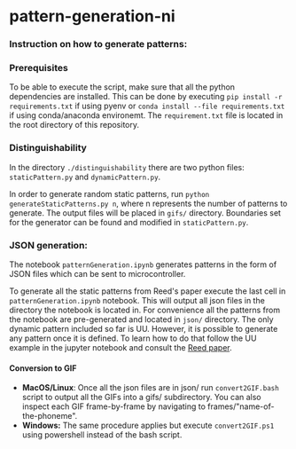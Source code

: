 # pattern-generation-ni

### Instruction on how to generate patterns:
### Prerequisites
To be able to execute the script, make sure that all the python dependencies are installed. This can be done by executing ```pip install -r requirements.txt``` if using pyenv or ```conda install --file requirements.txt``` if using conda/anaconda environemt. The ```requirement.txt``` file is located in the root directory of this repository.

### Distinguishability
In the directory `./distinguishability` there are two python files: `staticPattern.py` and `dynamicPattern.py`.

In order to generate random static patterns, run ```python generateStaticPatterns.py n```, where n represents the number of patterns to generate. The output files will be placed in `gifs/` directory. Boundaries set for the generator can be found and modified in `staticPattern.py`. 

### JSON generation:
The notebook `patternGeneration.ipynb` generates patterns in the form of JSON files which can be sent to microcontroller.

To generate all the static patterns from Reed's paper execute the last cell in `patternGeneration.ipynb` notebook. This will output all json files in the directory the notebook is located in. For convenience all the patterns from the notebook are pre-generated and located in ``json/`` directory.
The only dynamic pattern included so far is UU. However, it is possible to generate any pattern once it is defined. To learn how to do that follow the UU example in the jupyter notebook and consult the [Reed paper](https://ieeexplore.ieee.org/abstract/document/8423203).

#### Conversion to GIF
* **MacOS/Linux**:
Once all the json files are in json/  run ```convert2GIF.bash``` script to output all the GIFs into a gifs/ subdirectory. You can also inspect each GIF frame-by-frame by navigating to frames/"name-of-the-phoneme".
* **Windows:**
The same procedure applies but execute ```convert2GIF.ps1``` using powershell instead of the bash script.

